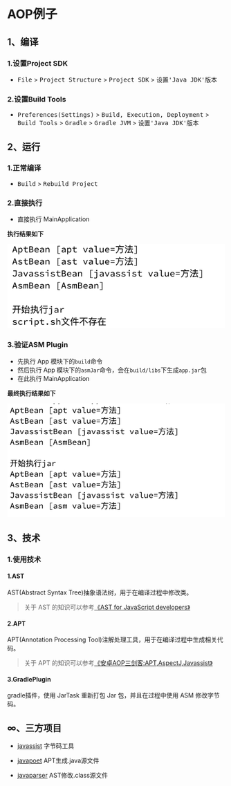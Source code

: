 # AOP例子

## 1、编译

### 1.设置Project SDK

- <kbd>File</kbd> > <kbd>Project Structure</kbd> > <kbd>Project SDK</kbd> > <kbd>设置'Java JDK'版本</kbd>

### 2.设置Build Tools

- <kbd>Preferences(Settings)</kbd> > <kbd>Build, Execution, Deployment</kbd> > <kbd>Build Tools</kbd> > <kbd>Gradle</kbd> > <kbd>Gradle JVM</kbd> > <kbd>设置'Java JDK'版本</kbd> 


## 2、运行

### 1.正常编译

- <kbd>Build</kbd> > <kbd>Rebuild Project</kbd>

### 2.直接执行

- 直接执行 MainApplication

**执行结果如下**

![执行结果](images/exec_result_1.png)

### 3.验证ASM Plugin

- 先执行 App 模块下的`build`命令
- 然后执行 App 模块下的`asmJar`命令，会在`build/libs`下生成`app.jar`包
- 在此执行 MainApplication

**最终执行结果如下**

![执行结果](images/exec_result_2.png)


## 3、技术

### 1.使用技术

#### 1.AST

AST(Abstract Syntax Tree)抽象语法树，用于在编译过程中修改类。

> 关于 AST 的知识可以参考[《AST for JavaScript developers》](https://github.com/CodeLittlePrince/blog/issues/19)

#### 2.APT

APT(Annotation Processing Tool)注解处理工具，用于在编译过程中生成相关代码。

> 关于 APT 的知识可以参考[《安卓AOP三剑客:APT,AspectJ,Javassist》](https://www.jianshu.com/p/dca3e2c8608a)

#### 3.GradlePlugin

gradle插件，使用 JarTask 重新打包 Jar 包，并且在过程中使用 ASM 修改字节码。


## ∞、三方项目

- [javassist](https://github.com/jboss-javassist/javassist) 字节码工具

- [javapoet](https://github.com/square/javapoet) APT生成.java源文件
- [javaparser](https://github.com/javaparser/javaparser) AST修改.class源文件
